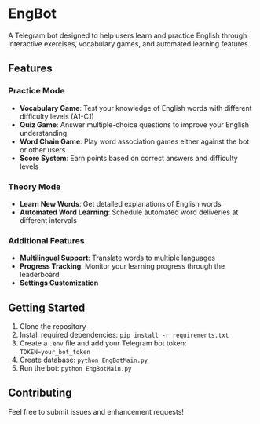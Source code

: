# EngBot

A Telegram bot designed to help users learn and practice English through interactive exercises, vocabulary games, and automated learning features.

## Features

### Practice Mode
- **Vocabulary Game**: Test your knowledge of English words with different difficulty levels (A1-C1)
- **Quiz Game**: Answer multiple-choice questions to improve your English understanding
- **Word Chain Game**: Play word association games either against the bot or other users
- **Score System**: Earn points based on correct answers and difficulty levels

### Theory Mode
- **Learn New Words**: Get detailed explanations of English words
- **Automated Word Learning**: Schedule automated word deliveries at different intervals

### Additional Features
- **Multilingual Support**: Translate words to multiple languages
- **Progress Tracking**: Monitor your learning progress through the leaderboard
- **Settings Customization**

## Getting Started

1. Clone the repository
2. Install required dependencies: `pip install -r requirements.txt`
3. Create a `.env` file and add your Telegram bot token: `TOKEN=your_bot_token`
4. Create database: `python EngBotMain.py`
5. Run the bot: `python EngBotMain.py`

## Contributing

Feel free to submit issues and enhancement requests!